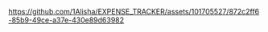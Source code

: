 


https://github.com/1Alisha/EXPENSE_TRACKER/assets/101705527/872c2ff6-85b9-49ce-a37e-430e89d63982



